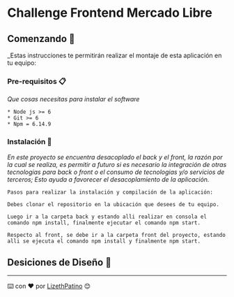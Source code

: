 # Challenge Frontend Mercado Libre


## Comenzando 🚀

_Estas instrucciones te permitirán realizar el montaje de esta aplicación en tu equipo:


### Pre-requisitos 📋

_Que cosas necesitas para instalar el software_

```
* Node js >= 6
* Git >= 6
* Npm = 6.14.9

```

### Instalación 🔧

_En este proyecto se encuentra desacoplado el back y el front, la razón por la cual se realiza, es permitir a futuro si es necesario la integración de otras tecnologias para back o front o el consumo de tecnologias y/o servicios de terceros; Esto ayuda a favorecer el desacoplamiento de la aplicación._



```
Pasos para realizar la instalación y compilación de la aplicación:

Debes clonar el repositorio en la ubicación que desees de tu equipo.

Luego ir a la carpeta back y estando alli realizar en consola el comando npm install, finalmente ejecutar el comando npm start.

Respecto al front, se debe ir a la carpeta front del proyecto, estando alli se ejecuta el comando npm install y finalmente npm start.

```

## Desiciones de Diseño 📖






---
⌨️ con ❤️ por [LizethPatino](https://github.com/LizethPatino) 😊

